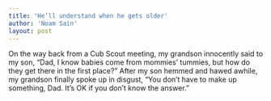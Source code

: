 ```yaml
---
title: 'He’ll understand when he gets older'
author: 'Noam Sain'
layout: post
---
```


On the way back from a Cub Scout meeting, my grandson innocently said to my son, “Dad, I know babies come from mommies’ tummies, but how do they get there in the first place?” After my son hemmed and hawed awhile, my grandson finally spoke up in disgust, “You don’t have to make up something, Dad. It’s OK if you don’t know the answer.”